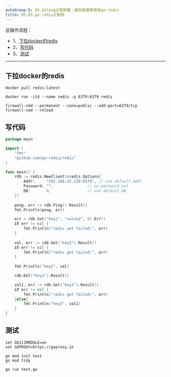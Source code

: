 ```yaml
---
autoGroup-5: 05.Golang之框架篇：缓存数据库框架go-redis
title: 05.05.go-redis之删除
---
```


总操作流程：
- 1、[下拉docker的redis](#go-01)
- 2、[写代码](#go-02)
- 3、[测试](#go-03)

***

## 下拉docker的redis <a name="go-01" href="#" ></a>

```shell
docker pull redis:latest

docker run -itd --name redis -p 6379:6379 redis

firewall-cmd --permanent --zone=public --add-port=6379/tcp
firewall-cmd --reload
```

## 写代码 <a name="go-02" href="#" ></a>

```go
package main

import (
	"fmt"
	"github.com/go-redis/redis"
)

func main() {
	rdb := redis.NewClient(&redis.Options{
		Addr:     "192.168.42.128:6379", // use default Addr
		Password: "",               // no password set
		DB:       0,                // use default DB
	})
	
	pong, err := rdb.Ping().Result()
	fmt.Println(pong, err)

	err = rdb.Set("key2", "value2", 0).Err()
    if err != nil {
		fmt.Println("redis set failed:", err)
    }
	
	val, err := rdb.Get("key2").Result()
    if err != nil {
        fmt.Println("redis get failed:", err)
	}
	
	fmt.Println("key2", val)

	rdb.Del("key2").Result()

	val1, err := rdb.Get("key2").Result()
    if err != nil {
        fmt.Println("redis get failed:", err)
	}else{
		fmt.Println("key2", val1)
	}
}
```

## 测试 <a name="go-03" href="#" ></a>

```
set GO111MODULE=on
set GOPROXY=https://goproxy.io

go mod init test
go mod tidy

go run test.go
```
